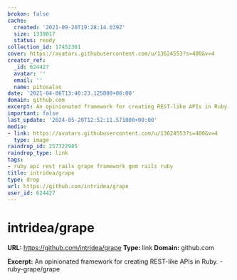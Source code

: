```yaml
---
broken: false
cache:
  created: '2021-09-20T19:28:14.039Z'
  size: 1339017
  status: ready
collection_id: 17452361
cover: https://avatars.githubusercontent.com/u/13624553?s=400&v=4
creator_ref:
  _id: 624427
  avatar: ''
  email: ''
  name: pitosalas
date: '2021-04-06T13:40:23.125000+00:00'
domain: github.com
excerpt: An opinionated framework for creating REST-like APIs in Ruby. - ruby-grape/grape
important: false
last_update: '2024-05-20T12:52:11.571000+00:00'
media:
- link: https://avatars.githubusercontent.com/u/13624553?s=400&v=4
  type: image
raindrop_id: 257322985
raindrop_type: link
tags:
- ruby api rest rails grape framework gem rails ruby
title: intridea/grape
type: drop
url: https://github.com/intridea/grape
user_id: 624427
---
```


# intridea/grape

**URL:** https://github.com/intridea/grape
**Type:** link
**Domain:** github.com

**Excerpt:** An opinionated framework for creating REST-like APIs in Ruby. - ruby-grape/grape
